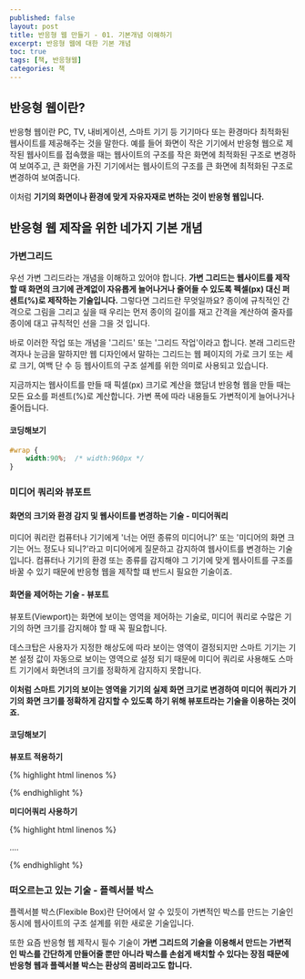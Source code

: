 ```yaml
---
published: false
layout: post
title: 반응형 웹 만들기 - 01. 기본개념 이해하기
excerpt: 반응형 웹에 대한 기본 개념
toc: true
tags: [책, 반응형웹]
categories: 책
---
```

## 반응형 웹이란?
반응형 웹이란 PC, TV, 내비게이션, 스마트 기기 등 기기마다 또는 환경마다 최적화된 웹사이트를 제공해주는 것을 말한다. 예를 들어 화면이 작은 기기에서 반응형 웹으로 제작된 웹사이트를 접속했을 때는 웹사이트의 구조를 작은 화면에 최적화된 구조로 변경하여 보여주고, 큰 화면을 가진 기기에서는 웹사이트의 구조를 큰 화면에 최적화된 구조로 변경하여 보여줍니다. 

이처럼 **기기의 화면이나 환경에 맞게 자유자재로 변하는 것이 반응형 웹입니다.**

## 반응형 웹 제작을 위한 네가지 기본 개념
### 가변그리드
우선 가변 그리드라는 개념을 이해하고 있어야 합니다. 
**가변 그리드는 웹사이트를 제작할 때 화면의 크기에 관계없이 자유롭게 늘어나거나 줄어들 수 있도록 펙셀(px) 대신 퍼센트(%)로 제작하는 기술입니다.** 그렇다면 그리드란 무엇일까요? 종이에 규칙적인 간격으로 그림을 그리고 싶을 때 우리는 먼저 종이의 길이를 재고 간격을 계산하여 줄자를 종이에 대고 규칙적인 선을 그을 것 입니다. 

바로 이러한 작업 또는 개념을 '그리드' 또는 '그리드 작업'이라고 합니다. 본래 그리드란 격자나 눈금을 말하지만 웹 디자인에서 말하는 그리드는 웹 페이지의 가로 크기 또는 세로 크기, 여백 단 수 등 웹사이트의 구조 설계를 위한 의미로 사용되고 있습니다.

지금까지는 웹사이트를 만들 때 픽셀(px) 크기로 계산을 했담녀 반응형 웹을 만들 때는 모든 요소를 퍼센트(%)로 계산합니다. 가변 폭에 따라 내용들도 가변적이게 늘어나거나 줄어듭니다.

#### 코딩해보기


```css
#wrap { 
	width:90%;  /* width:960px */
}
```


### 미디어 쿼리와 뷰포트
#### 화면의 크기와 환경 감지 및 웹사이트를 변경하는 기술 - 미디어쿼리
미디어 쿼리란 컴퓨터나 기기에게 '너는 어떤 종류의 미디어니?' 또는 '미디어의 화면 크기는 어느 정도나 되니?'라고 미디어에게 질문하고 감지하여 웹사이트를 변경하는 기술입니다. 컴퓨터나 기기의 환경 또는 종류를 감지해야 그 기기에 맞게 웹사이트를 구조를 바꿀 수 있기 때문에 반응형 웹을 제작할 떄 반드시 필요한 기술이죠.

#### 화면을 제어하는 기술 - 뷰포트
뷰포트(Viewport)는 화면에 보이는 영역을 제어하는 기술로, 미디어 쿼리로 수많은 기기의 하면 크기를 감지해야 할 때 꼭 필요합니다. 

데스크탑은 사용자가 지정한 해상도에 따라 보이는 영역이 결정되지만 스마트 기기는 기본 설정 값이 자동으로 보이는 영역으로 설정 되기 때문에 미디어 쿼리로 사용해도 스마트 기기에서 
화면녀의 크기를 정확하게 감지하지 못합니다. 

**이처럼 스마트 기기의 보이는 영역을 기기의 실제 화면 크기로 변경하여 미디어 쿼리가 기기의 화면 크기를 정확하게 감지할 수 있도록 하기 위해 뷰포트라는 기술을 이용하는 것이죠.**

#### 코딩해보기

**뷰포트 적용하기**

{% highlight html linenos %}
<head>
<meta charset="UTF-8">
<meta name="viewport" content="width=device-width, initial-scale=1, minimum-scale=1, maximum-scale=1, user-scalable=no">
<title>Document</title>
</head>
{% endhighlight %}

**미디어쿼리 사용하기**


{% highlight html linenos %}
<head>
....
<style>

/* 웹 브라우저의 크기가 320px 이상일 때 배경색을 빨간색 계열로 변경합니다. */
@media all and (min-width:320px) {
	body {
		background:#e65d5d;
	}
}

/* 웹 브라우저의 크기가 768px 이상일 때 배경색을 초록색 계열로 변경합니다. */
@media all and (min-width:768px) {
	body {
		background:#2dcc70;
	}
}

/* 웹 브라우저의 크기가 960px 이상일 때 배경색을 파란색 계열로 변경합니다. */
@media all and (min-width:960px) {
	body {
		background:#6fc0d1;
	}
}
</style>
</head>
{% endhighlight %}

### 떠오르는고 있는 기술 - 플렉서블 박스
플렉서블 박스(Flexible Box)란 단어에서 알 수 있듯이 가변적인 박스를 만드는 기술인 동시에 웹사이트의 구조 설계를 위한 새로운 기술입니다.

또한 요즘 반응형 웹 제작시 필수 기술이 **가변 그리드의 기술을 이용해서 만드는 가변적인 박스를 간단하게 만들어줄 뿐만 아니라 박스를 손쉽게 배치할 수 있다는 장점 때문에 반응형 웹과 플렉서블 박스는 환상의 콤비라고도 합니다.**
